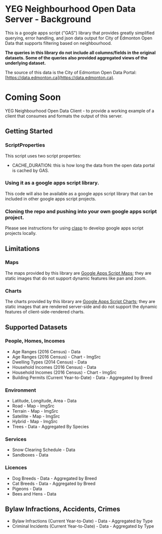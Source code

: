 # YEG Neighbourhood Open Data Server - Background
This is a google apps script ("GAS") library that provides greatly simplified querying, error handling, and json data output for City of Edmonton Open Data that supports filtering based on neighbourhood.

**The queries in this library do not include all columns/fields in the original datasets. Some of the queries also provided aggregated views of the underlying dataset.**

The source of this data is the City of Edmonton Open Data Portal: [https://data.edmonton.ca](https://data.edmonton.ca).

# Coming Soon
YEG Neighbourhood Open Data Client - to provide a working example of a client that consumes and formats the output of this server.

## Getting Started
### ScriptProperties
This script uses two script properties:
- CACHE_DURATION: this is how long the data from the open data portal is cached by GAS.

### Using it as a google apps script library.
This code will also be available as a google apps script library that can be included in other google apps script projects.

### Cloning the repo and pushing into your own google apps script project.
Please see instructions for using [clasp](https://github.com/google/clasp) to develop google apps script projects locally.

## Limitations
### Maps
The maps provided by this library are [Google Apps Script Maps](https://developers.google.com/apps-script/reference/maps/maps); they are static images that do not support dynamic features like pan and zoom.

### Charts
The charts provided by this library are [Google Apps Script Charts](https://developers.google.com/apps-script/reference/charts/); they are static images that are rendered server-side and do not support the dynamic features of client-side-rendered charts.

## Supported Datasets
### People, Homes, Incomes
- Age Ranges (2016 Census) - Data
- Age Ranges (2016 Census) - Chart - ImgSrc
- Dwelling Types (2014 Census) - Data
- Household Incomes (2016 Census) - Data
- Household Incomes (2016 Census) - Chart - ImgSrc
- Building Permits (Current Year-to-Date) - Data - Aggregated by Breed

### Environment
- Latitude, Longitude, Area - Data
- Road - Map - ImgSrc
- Terrain - Map - ImgSrc
- Satellite - Map - ImgSrc
- Hybrid - Map - ImgSrc
- Trees - Data - Aggregated By Species

### Services
- Snow Clearing Schedule - Data
- Sandboxes - Data

### Licences
- Dog Breeds - Data - Aggregated by Breed
- Cat Breeds - Data - Aggregated by Breed
- Pigeons - Data
- Bees and Hens - Data


## Bylaw Infractions, Accidents, Crimes
- Bylaw Infractions (Current Year-to-Date) - Data - Aggregated by Type
- Criminal Incidents (Current Year-to-Date) - Data - Aggregated by Type
